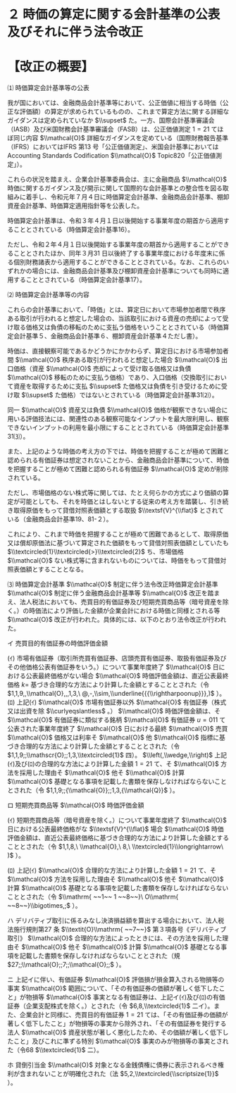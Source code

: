 # ２ 時価の算定に関する会計基準の公表及びそれに伴う法令改正

# 【改正の概要】

⑴ 時価算定会計基準等の公表

我が国においては、金融商品会計基準等において、公正価値に相当する時価（公正な評価額）の算定が求められているものの、これまで算定方法に関する詳細なガイダンスは定められていなか $\\supset$ た。一方、国際会計基準審議会（IASB）及び米国財務会計基準審議会（FASB）は、公正価値測定 $1=21$ てほぼ同じ内容 $\\mathcal{O}$ 詳細なガイダンスを定めている（国際財務報告基準（IFRS）においてはIFRS 第13 号「公正価値測定」、米国会計基準においてはAccounting Standards Codification $\\mathcal{O}$ Topic820「公正価値測定」）。

これらの状況を踏まえ、企業会計基準委員会は、主に金融商品 $\\mathcal{O}$ 時価に関するガイダンス及び開示に関して国際的な会計基準との整合性を図る取組みに着手し、令和元年７月４日に時価算定会計基準、金融商品会計基準、棚卸資産会計基準、時価算定適用指針等を公表した。

時価算定会計基準は、令和３年４月１日以後開始する事業年度の期首から適用することとされている（時価算定会計基準16）。

ただし、令和２年４月１日以後開始する事業年度の期首から適用することができることとされたほか、同年３月31 日以後終了する事業年度における年度末に係る個別財務諸表から適用することができることとされている。なお、これらのいずれかの場合には、金融商品会計基準及び棚卸資産会計基準についても同時に適用することとされている（時価算定会計基準17）。

⑵ 時価算定会計基準等の内容

これらの会計基準において、「時価」とは、算定日において市場参加者間で秩序ある取引が行われると想定した場合の、当該取引における資産の売却によって受け取る価格又は負債の移転のために支払う価格をいうこととされている（時価算定会計基準５、金融商品会計基準６、棚卸資産会計基準４ただし書）。

時価は、直接観察可能であるかどうかにかかわらず、算定日における市場参加者間 $\\mathcal{O}$ 秩序ある取引が行われると想定した場合 $\\mathcal{O}$ 出口価格（資産 $\\mathcal{O}$ 売却によって受け取る価格又は負債 $\\mathcal{O}$ 移転のために支払う価格）であり、入口価格（交換取引において資産を取得するために支払 $\\supset$ た価格又は負債を引き受けるために受け取 $\\supset$ た価格）ではないとされている（時価算定会計基準31⑵）。

同一 $\\mathcal{O}$ 資産又は負債 $\\mathcal{O}$ 価格が観察できない場合に用いる評価技法には、関連性のある観察可能なインプットを最大限利用し、観察できないインプットの利用を最小限にすることとされている（時価算定会計基準31⑶）。

また、上記のような時価の考え方の下では、時価を把握することが極めて困難と認められる有価証券は想定されないことから、金融商品会計基準について、時価を把握することが極めて困難と認められる有価証券 $\\mathcal{O}$ 定めが削除されている。

ただし、市場価格のない株式等に関しては、たとえ何らかの方式により価額の算定が可能としても、それを時価とはしないとする従来の考え方を踏襲し、引き続き取得原価をもって貸借対照表価額とする取扱 $\\textsf{V}^{\\flat}$ とされている（金融商品会計基準19、81-２）。

これにより、これまで時価を把握することが極めて困難であるとして、取得原価又は償却原価法に基づいて算定された価額をもって貸借対照表価額としていたも $\\textcircled{1}\\textcircled{>}\\textcircled{2}$ ち、市場価格 $\\mathcal{O}$ ない株式等に含まれないものについては、時価をもって貸借対照表価額とすることとなる。

⑶ 時価算定会計基準 $\\mathcal{O}$ 制定に伴う法令改正時価算定会計基準 $\\mathcal{O}$ 制定に伴う金融商品会計基準等 $\\mathcal{O}$ 改正を踏まえ、法人税法においても、売買目的有価証券及び短期売買商品等（暗号資産を除く。）の時価法により評価した金額が企業会計における時価と同様とされる等 $\\mathcal{O}$ 改正が行われた。具体的には、以下のとおり法令改正が行われた。

イ 売買目的有価証券の時価評価金額

(ｲ) 市場有価証券（取引所売買有価証券、店頭売買有価証券、取扱有価証券及びその他価格公表有価証券をいう。）について事業年度終了 $\\mathcal{O}$ 日における公表最終価格がない場合 $\\mathcal{O}$ 時価評価金額は、直近公表最終価格 $k=$ 基づき合理的な方法により計算した金額とすることとされた（令 $1,1,9,,\\mathcal{O},,,1,3,\ @,-,\\sim,\\underline{{{\\rightharpoonup}}},)$ ）。(ﾛ) 上記(ｲ) $\\mathcal{O}$ 市場有価証券以外 $\\mathcal{O}$ 有価証券（株式又は出資を除 $\\curlyeqslantless$ 。） $\\mathcal{O}$ 時価評価金額は、そ $\\mathcal{O}$ 有価証券に類似する銘柄 $\\mathcal{O}$ 有価証券 $u=011$ て公表された事業年度終了 $\\mathcal{O}$ 日における最終 $\\mathcal{O}$ 売買 $\\mathcal{O}$ 価格又は利率そ $\\mathcal{O}$ 他 $\\mathcal{O}$ 指標に基づき合理的な方法により計算した金額とすることとされた（令 $1,1,9;;\\mathscr{O};;1,3,\\textcircled{1}$ 四）。 $\\left(,\\wedge,\\right)$ 上記(ｲ)及び(ﾛ)の合理的な方法により計算した金額 $1=21$ て、そ $\\mathcal{O}$ 方法を採用した理由そ $\\mathcal{O}$ 他そ $\\mathcal{O}$ 計算 $\\mathcal{O}$ 基礎となる事項を記載した書類を保存しなければならないこととされた（令 $1,1,9;;{\\mathcal{O}};;1,3,{\\mathcal{Q}}$ ）。

ロ 短期売買商品等 $\\mathcal{O}$ 時価評価金額

(ｲ) 短期売買商品等（暗号資産を除く。）について事業年度終了 $\\mathcal{O}$ 日における公表最終価格がな $\\textsf{V}^{\\flat}$ 場合 $\\mathcal{O}$ 時価評価金額は、直近公表最終価格に基づき合理的な方法により計算した金額とすることとされた（令 $1,1,8,\ \\mathcal{O},\ 8,\ \\textcircled{1}\\longrightarrow\ )$ ）。

(ﾛ) 上記(ｲ) $\\mathcal{O}$ 合理的な方法により計算した金額 $1=21$ て、そ $\\mathcal{O}$ 方法を採用した理由そ $\\mathcal{O}$ 他そ $\\mathcal{O}$ 計算 $\\mathcal{O}$ 基礎となる事項を記載した書類を保存しなければならないこととされた（令 $\\mathrm{ ~~1~~ 1 ~~8~~}\ O\\mathrm{ ~~8~~}\\bigotimes,;$ ）。

ハ デリバティブ取引に係るみなし決済損益額を算出する場合において、法人税法施行規則第27 条 $\\textit{O}\\mathrm{ ~~7~~}$ 第３項各号《デリバティブ取引》 $\\mathcal{O}$ 合理的な方法によったときには、その方法を採用した理由そ $\\mathcal{O}$ 他そ $\\mathcal{O}$ 計算 $\\mathcal{O}$ 基礎となる事項を記載した書類を保存しなければならないこととされた（規 $27;;\\mathcal{O};;7;;\\mathcal{O};;$ ）。

ニ 上記イに伴い、有価証券 $\\mathcal{O}$ 評価損が損金算入される物損等の事実 $\\mathcal{O}$ 範囲について、「その有価証券の価額が著しく低下したこと」が物損等 $\\mathcal{O}$ 事実となる有価証券は、上記イ(ｲ)及び(ﾛ)の有価証券（企業支配株式を除く。）とされた（令 $6,8,\\textcircled{1}$ 二イ）。また、企業会計と同様に、売買目的有価証券 $1=21$ ては、「その有価証券の価額が著しく低下したこと」が物損等の事実から除外され、「その有価証券を発行する法人 $\\mathcal{O}$ 資産状態が著しく悪化したため、その価額が著しく低下したこと」及びこれに準ずる特別 $\\mathcal{O}$ 事実のみが物損等の事実とされた（令68 $\\textcircled{1}$ 二）。

ホ 貸倒引当金 $\\mathcal{O}$ 対象となる金銭債権に債券に表示されるべき権利が含まれないことが明確化された（法 $5,2,\\textcircled{\\scriptsize{1}}$ ）。